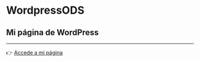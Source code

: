# WordpressODS  
## Mi página de WordPress  
---  
👉 [Accede a mi página](https://ods6sostenibilidad.wordpress.com/wp-admin/site-editor.php?canvas=edit&p=%2F)
